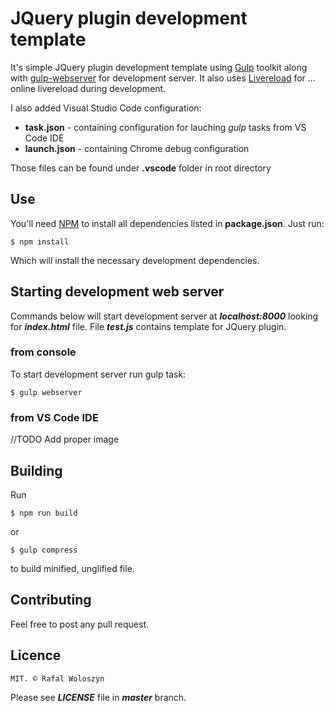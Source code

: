 # JQuery plugin development template 
It's simple JQuery plugin development template using [Gulp](https://gulpjs.com/)  toolkit along with [gulp-webserver](https://github.com/schickling/gulp-webserver) for development server. 
It also uses [Livereload](http://livereload.com/) for ... online livereload during development. 

I also added Visual Studio Code configuration:
* **task.json** - containing configuration for lauching *gulp* tasks from VS Code IDE
* **launch.json** - containing Chrome debug configuration

Those files can be found under **.vscode** folder in root directory
## Use
You'll need [NPM](https://www.npmjs.com/) to install all dependencies listed in **package.json**.
Just run:

```
$ npm install
```

Which will install the necessary development dependencies.

## Starting development web server
Commands below will start development server at ***localhost:8000*** looking for ***index.html*** file.
File ***test.js*** contains template for JQuery plugin.

### from console
To start development server run gulp task:
```
$ gulp webserver
```

### from VS Code IDE
//TODO Add proper image

## Building
Run 
```
$ npm run build
```
or 
```
$ gulp compress
```
to build minified, unglified file.

## Contributing

Feel free to post any pull request.

## Licence 

```
MIT. © Rafal Woloszyn
```
Please see ***LICENSE*** file in ***master*** branch.
